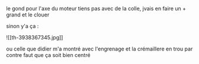 le gond pour l'axe du moteur tiens pas avec de la colle, jvais en faire un + grand et le clouer

sinon y'a ça :

![[th-3938367345.jpg]]

ou celle que didier m'a montré avec l'engrenage et la crémaillere en trou 
par contre faut que ça soit bien centré